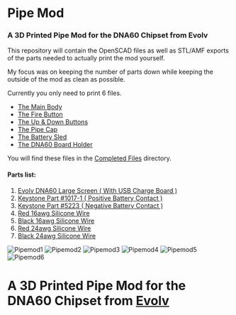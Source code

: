 # Pipe Mod
### A 3D Printed Pipe Mod for the DNA60 Chipset from Evolv

This repository will contain the OpenSCAD files as well as STL/AMF exports of the parts needed to actually print the mod yourself.

My focus was on keeping the number of parts down while keeping the outside of the mod as clean as possible.

Currently you only need to print 6 files.

- [The Main Body](Completed_Files/pipemod.stl)
- [The Fire Button](Completed_Files/fire_button.stl)
- [The Up & Down Buttons](Completed_Files/up_down_button.stl)
- [The Pipe Cap](Completed_Files/pipe_cap.stl)
- [The Battery Sled](Completed_Files/battery_sled.stl)
- [The DNA60 Board Holder](Completed_Files/DNA60_mount.stl)

You will find these files in the [Completed Files](Completed_Files) directory.

#### Parts list:
1.  [Evolv DNA60 Large Screen ( With USB Charge Board )](https://www.evolvapor.com/products/dna60)
2.  [Keystone Part #1017-1 ( Positive Battery Contact )](https://www.keyelco.com/product.cfm/product_id/4043/)
3.  [Keystone Part #5223 ( Negative Battery Contact )](https://www.keyelco.com/product.cfm/product_id/910/)
4.  [Red 16awg Silicone Wire](https://hobbyking.com/en_us/turnigy-high-quality-16awg-silicone-wire-1m-red.html)
5.  [Black 16awg Silicone Wire](https://hobbyking.com/en_us/turnigy-high-quality-16awg-silicone-wire-1m-black.html)
6.  [Red 24awg Silicone Wire](https://hobbyking.com/en_us/turnigy-high-quality-24awg-silicone-wire-1m-red.html)
7.  [Black 24awg Silicone Wire](https://hobbyking.com/en_us/turnigy-high-quality-24awg-silicone-wire-1m-black.html)

![Pipemod1](img/Pipemod1.png)
![Pipemod2](img/Pipemod2.png)
![Pipemod3](img/Pipemod3.png)
![Pipemod4](img/Pipemod4.png)
![Pipemod5](img/Pipemod5.png)
![Pipemod6](img/Pipemod6.png)

# A 3D Printed Pipe Mod for the DNA60 Chipset from [Evolv](https://evolvapor.com)